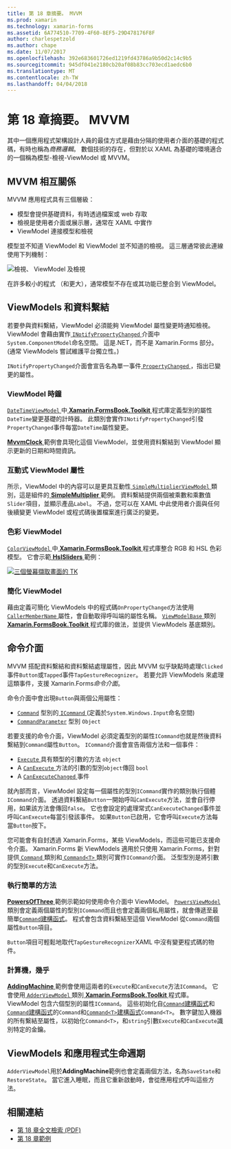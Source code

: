 ```yaml
---
title: 第 18 章摘要。 MVVM
ms.prod: xamarin
ms.technology: xamarin-forms
ms.assetid: 6A774510-7709-4F60-8EF5-29D478176F8F
author: charlespetzold
ms.author: chape
ms.date: 11/07/2017
ms.openlocfilehash: 392e683601726ed1219fd43786a9b50d2c14c9b5
ms.sourcegitcommit: 945df041e2180cb20af08b83cc703ecd1aedc6b0
ms.translationtype: MT
ms.contentlocale: zh-TW
ms.lasthandoff: 04/04/2018
---
```

# <a name="summary-of-chapter-18-mvvm"></a>第 18 章摘要。 MVVM

其中一個應用程式架構設計人員的最佳方式是藉由分隔的使用者介面的基礎的程式碼，有時也稱為*商務邏輯*。 數個技術的存在，但對於以 XAML 為基礎的環境適合的一個稱為模型-檢視-ViewModel 或 MVVM。

## <a name="mvvm-interrelationships"></a>MVVM 相互關係

MVVM 應用程式具有三個層級：

- 模型會提供基礎資料，有時透過檔案或 web 存取
- 檢視是使用者介面或展示層，通常在 XAML 中實作
- ViewModel 連接模型和檢視

模型並不知道 ViewModel 和 ViewModel 並不知道的檢視。 這三層通常彼此連線使用下列機制：

![檢視、 ViewModel 及檢視](images/ch18fg03.png "MVVM")

在許多較小的程式 （和更大），通常模型不存在或其功能已整合到 ViewModel。

## <a name="viewmodels-and-data-binding"></a>ViewModels 和資料繫結

若要參與資料繫結，ViewModel 必須能夠 ViewModel 屬性變更時通知檢視。 ViewModel 會藉由實作[ `INotifyPropertyChanged` ](https://developer.xamarin.com/api/type/System.ComponentModel.INotifyPropertyChanged/)介面中`System.ComponentModel`命名空間。 這是.NET，而不是 Xamarin.Forms 部分。 (通常 ViewModels 嘗試維護平台獨立性。)

`INotifyPropertyChanged`介面會宣告名為單一事件[ `PropertyChanged` ](https://developer.xamarin.com/api/type/System.ComponentModel.INotifyPropertyChanged/) ，指出已變更的屬性。

### <a name="a-viewmodel-clock"></a>ViewModel 時鐘

[ `DateTimeViewModel` ](https://github.com/xamarin/xamarin-forms-book-samples/blob/master/Libraries/Xamarin.FormsBook.Toolkit/Xamarin.FormsBook.Toolkit/DateTimeViewModel.cs)中[ **Xamarin.FormsBook.Toolkit** ](https://github.com/xamarin/xamarin-forms-book-samples/tree/master/Libraries/Xamarin.FormsBook.Toolkit/Xamarin.FormsBook.Toolkit)程式庫定義型別的屬性`DateTime`變更基礎的計時器。 此類別會實作`INotifyPropertyChanged`引發`PropertyChanged`事件每當`DateTime`屬性變更。

[ **MvvmClock** ](https://github.com/xamarin/xamarin-forms-book-samples/tree/master/Chapter18/MvvmClock)範例會具現化這個 ViewModel，並使用資料繫結到 ViewModel 顯示更新的日期和時間資訊。

### <a name="interactive-properties-in-a-viewmodel"></a>互動式 ViewModel 屬性

所示，ViewModel 中的內容可以是更具互動性[ `SimpleMultiplierViewModel` ](https://github.com/xamarin/xamarin-forms-book-samples/blob/master/Chapter18/SimpleMultiplier/SimpleMultiplier/SimpleMultiplier/SimpleMultiplierViewModel.cs)類別，這是組件的[ **SimpleMultiplier** ](https://github.com/xamarin/xamarin-forms-book-samples/tree/master/Chapter18/SimpleMultiplier)範例。 資料繫結提供兩個被乘數和乘數值`Slider`項目，並顯示產品`Label`。 不過，您可以在 XAML 中此使用者介面與任何後續變更 ViewModel 或程式碼後置檔案進行廣泛的變更。

### <a name="a-color-viewmodel"></a>色彩 ViewModel

[ `ColorViewModel` ](https://github.com/xamarin/xamarin-forms-book-samples/blob/master/Libraries/Xamarin.FormsBook.Toolkit/Xamarin.FormsBook.Toolkit/ColorViewModel.cs)中[ **Xamarin.FormsBook.Toolkit** ](https://github.com/xamarin/xamarin-forms-book-samples/tree/master/Libraries/Xamarin.FormsBook.Toolkit/Xamarin.FormsBook.Toolkit)程式庫整合 RGB 和 HSL 色彩模型。 它會示範[ **HslSliders** ](https://github.com/xamarin/xamarin-forms-book-samples/tree/master/Chapter18/HslSliders)範例：

[![三個螢幕擷取畫面的 TK](images/ch18fg08-small.png "HSL 色彩模型")](images/ch18fg08-large.png#lightbox "HSL 色彩模型")

### <a name="streamlining-the-viewmodel"></a>簡化 ViewModel

藉由定義可簡化 ViewModels 中的程式碼`OnPropertyChanged`方法使用[ `CallerMemberName` ](https://developer.xamarin.com/api/type/System.Runtime.CompilerServices.CallerMemberNameAttribute/)屬性，會自動取得呼叫端的屬性名稱。 [ `ViewModelBase` ](https://github.com/xamarin/xamarin-forms-book-samples/blob/master/Libraries/Xamarin.FormsBook.Toolkit/Xamarin.FormsBook.Toolkit/ViewModelBase.cs)類別[ **Xamarin.FormsBook.Toolkit** ](https://github.com/xamarin/xamarin-forms-book-samples/tree/master/Libraries/Xamarin.FormsBook.Toolkit/Xamarin.FormsBook.Toolkit)程式庫的做法，並提供 ViewModels 基底類別。

## <a name="the-command-interface"></a>命令介面

MVVM 搭配資料繫結和資料繫結處理屬性，因此 MVVM 似乎缺點時處理`Clicked`事件`Button`或`Tapped`事件`TapGestureRecognizer`。 若要允許 ViewModels 來處理這類事件，支援 Xamarin.Forms*命令介面*。

命令介面中會出現`Button`與兩個公用屬性：

- [`Command`](https://developer.xamarin.com/api/property/Xamarin.Forms.Button.Command/) 型別的[ `ICommand` ](https://developer.xamarin.com/api/type/System.Windows.Input.ICommand/) (定義於`System.Windows.Input`命名空間)
- [`CommandParameter`](https://developer.xamarin.com/api/property/Xamarin.Forms.Button.CommandParameter/) 型別 `Object`

若要支援的命令介面，ViewModel 必須定義型別的屬性`ICommand`也就是然後資料繫結到`Command`屬性`Button`。 `ICommand`介面會宣告兩個方法和一個事件：

- [ `Execute` ](https://developer.xamarin.com/api/member/System.Windows.Input.ICommand.Execute/p/System.Object/)具有類型的引數的方法 `object`
- A [ `CanExecute` ](https://developer.xamarin.com/api/member/System.Windows.Input.ICommand.CanExecute/p/System.Object/)方法的引數的型別`object`傳回 `bool`
- A [ `CanExecuteChanged` ](https://developer.xamarin.com/api/event/System.Windows.Input.ICommand.CanExecuteChanged/)事件

就內部而言，ViewModel 設定每一個屬性的型別`ICommand`實作的類別執行個體`ICommand`介面。 透過資料繫結`Button`一開始呼叫`CanExecute`方法，並會自行停用，如果該方法會傳回`false`。 它也會設定的處理常式`CanExecuteChanged`事件並呼叫`CanExecute`每當引發該事件。 如果`Button`已啟用，它會呼叫`Execute`方法每當`Button`按下。

您可能會有自封透過 Xamarin.Forms，某些 ViewModels，而這些可能已支援命令介面。 Xamarin.Forms 新 ViewModels 適用於只使用 Xamarin.Forms，針對提供[ `Command` ](https://developer.xamarin.com/api/type/Xamarin.Forms.Command/)類別和[ `Command<T>` ](https://developer.xamarin.com/api/type/Xamarin.Forms.Command%3CT%3E/)類別可實作`ICommand`介面。 泛型型別是將引數的型別`Execute`和`CanExecute`方法。

### <a name="simple-method-executions"></a>執行簡單的方法

[ **PowersOfThree** ](https://github.com/xamarin/xamarin-forms-book-samples/tree/master/Chapter18/PowersOfThree)範例示範如何使用命令介面中 ViewModel。 [ `PowersViewModel` ](https://github.com/xamarin/xamarin-forms-book-samples/blob/master/Chapter18/PowersOfThree/PowersOfThree/PowersOfThree/PowersViewModel.cs)類別會定義兩個屬性的型別`ICommand`而且也會定義兩個私用屬性，就會傳遞至最簡單[`Command`建構函式](https://developer.xamarin.com/api/constructor/Xamarin.Forms.Command.Command/p/System.Action/)。 程式會包含資料繫結至這個 ViewModel 從`Command`兩個屬性`Button`項目。

`Button`項目可輕鬆地取代`TapGestureRecognizer`XAML 中沒有變更程式碼的物件。

### <a name="a-calculator-almost"></a>計算機，幾乎

[ **AddingMachine** ](https://github.com/xamarin/xamarin-forms-book-samples/tree/master/Chapter18/AddingMachine)範例會使用這兩者的`Execute`和`CanExecute`方法`ICommand`。 它會使用[ `AdderViewModel` ](https://github.com/xamarin/xamarin-forms-book-samples/blob/master/Libraries/Xamarin.FormsBook.Toolkit/Xamarin.FormsBook.Toolkit/AdderViewModel.cs)類別[ **Xamarin.FormsBook.Toolkit** ](https://github.com/xamarin/xamarin-forms-book-samples/blob/master/Libraries/Xamarin.FormsBook.Toolkit/Xamarin.FormsBook.Toolkit/AdderViewModel.cs)程式庫。 ViewModel 包含六個型別的屬性`ICommand`。 這些初始化自[`Command`建構函式](https://developer.xamarin.com/api/constructor/Xamarin.Forms.Command.Command/p/System.Action/)和[`Command`建構函式](https://developer.xamarin.com/api/constructor/Xamarin.Forms.Command.Command/p/System.Action/System.Func%7BSystem.Boolean%7D/)的`Command`和[`Command<T>`建構函式](https://developer.xamarin.com/api/constructor/Xamarin.Forms.Command%3CT%3E.Command%3CT%3E/p/System.Action%7BT%7D/System.Func%7BT,System.Boolean%7D/)`Command<T>`。 數字鍵加入機器的所有繫結至屬性，以初始化`Command<T>`，和`string`引數`Execute`和`CanExecute`識別特定的金鑰。

## <a name="viewmodels-and-the-application-lifecycle"></a>ViewModels 和應用程式生命週期

`AdderViewModel`用於**AddingMachine**範例也會定義兩個方法，名為`SaveState`和`RestoreState`。 當它進入睡眠，而且它重新啟動時，會從應用程式呼叫這些方法。



## <a name="related-links"></a>相關連結

- [第 18 章全文檢索 (PDF)](https://download.xamarin.com/developer/xamarin-forms-book/XamarinFormsBook-Ch18-Apr2016.pdf)
- [第 18 章範例](https://github.com/xamarin/xamarin-forms-book-samples/tree/master/Chapter18)
